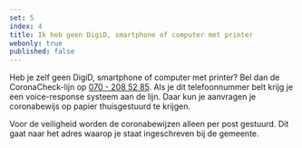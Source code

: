 ```yaml
---
set: 5
index: 4
title: Ik heb geen DigiD, smartphone of computer met printer
webonly: true
published: false
---
```

Heb je zelf geen DigiD, smartphone of computer met printer? Bel dan de CoronaCheck-lijn op <a href="tel:0702085285">070 - 208 52 85</a>. Als je dit telefoonnummer belt krijg je een voice-response systeem aan de lijn. Daar kun je aanvragen je coronabewijs op papier thuisgestuurd te krijgen.

Voor de veiligheid worden de coronabewijzen alleen per post gestuurd. Dit gaat naar het adres waarop je staat ingeschreven bij de gemeente.
